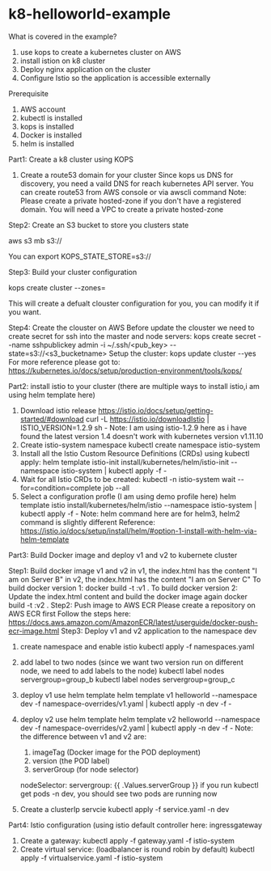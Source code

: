 # k8-helloworld-example
What is covered in the example?
1. use kops to create a kubernetes cluster on AWS
2. install istion on k8 cluster
3. Deploy nginx application on the cluster
4. Configure Istio so the application is accessible externally 

Prerequisite
1. AWS account
2. kubectl is installed
3. kops is installed
4. Docker is installed
5. helm is installed

Part1: Create a k8 cluster using KOPS
1. Create a route53 domain for your cluster 
Since kops us DNS for discovery, you need a vaild DNS for reach kubernetes API server.
You can create route53 from AWS console or via awscli command
Note: Please create a private hosted-zone if you don't have a registered domain. You will need a VPC to create a private hosted-zone

Step2: Create an S3 bucket to store you clusters state

aws s3 mb s3://<name>

You can
export KOPS_STATE_STORE=s3://<name>

Step3: Build your cluster configuration

kops create cluster --zones=<zone> <cluster-name>

This will create a defualt clouster configuration for you, you can modify it if you want.

Step4: Create the clouster on AWS
   Before update the clouster we need to create secret for ssh into the master and node servers:
   kops create secret --name <clustername> sshpublickey admin -i ~/.ssh/<pub_key> --state=s3://<s3_bucketname>
   Setup the cluster:
   kops update cluster <cluster-name> --yes
For more reference please got to: https://kubernetes.io/docs/setup/production-environment/tools/kops/

Part2: install istio to your cluster (there are multiple ways to install istio,i am using helm template here)
1. Download istio release https://istio.io/docs/setup/getting-started/#download
   curl -L https://istio.io/downloadIstio | ISTIO_VERSION=1.2.9 sh -
   Note: I am using istio-1.2.9 here as i have found the latest version 1.4 doesn't work with kubernetes version v1.11.10 
2. Create istio-system namespace
   kubectl create namespace istio-system
3. Install all the Istio Custom Resource Definitions (CRDs) using kubectl apply:
   helm template istio-init install/kubernetes/helm/istio-init  --namespace istio-system | kubectl apply -f -
4. Wait for all Istio CRDs to be created:
   kubectl -n istio-system wait --for=condition=complete job --all
5. Select a configuration profle (I am using demo profile here)
   helm template istio install/kubernetes/helm/istio --namespace istio-system | kubectl apply -f -
Note: helm command here are for helm3, helm2 command is slightly different
Reference: https://istio.io/docs/setup/install/helm/#option-1-install-with-helm-via-helm-template

Part3: Build Docker image and deploy v1 and v2 to kubernete cluster

Step1: Build docker image v1 and v2
    in v1, the index.html has the content "I am on Server B"
    in v2, the index.html has the content "I am on Server C"
    To build docker version 1:
    docker build -t <name>:v1 . 
    To build docker version 2:
    Update the index.html content and build the docker image again
    docker build -t <name>:v2 .
Step2: Push image to AWS ECR
  Please create a repository on AWS ECR first
  Follow the steps here: https://docs.aws.amazon.com/AmazonECR/latest/userguide/docker-push-ecr-image.html
Step3: Deploy v1 and v2 application to the namespace dev
  1. create namespace and enable istio
     kubectl apply -f namespaces.yaml
  2. add label to two nodes (since we want two version run on different node, we need to add labels to the node)
     kubectl label nodes <node1> servergroup=group_b
     kubectl label nodes <node2> servergroup=group_c
  3. deploy v1 use helm template
     helm template v1 helloworld --namespace dev -f namespace-overrides/v1.yaml | kubectl apply -n dev -f -
  4. deploy v2 use helm template 
     helm template v2 helloworld --namespace dev -f namespace-overrides/v2.yaml | kubectl apply -n dev -f -
  Note: the difference between v1 and v2 are:
     1. imageTag (Docker image for the POD deployment)
     2. version (the POD label)
     3. serverGroup (for node selector)
  
     nodeSelector:
        servergroup: {{ .Values.serverGroup }}
  if you run kubectl get pods -n dev, you should see two pods are running now
  5. Create a clusterIp servcie
     kubectl apply -f service.yaml -n dev
 
 Part4: Istio configuration (using istio default controller here: ingressgateway
 1. Create a gateway:
    kubectl apply -f gateway.yaml -f istio-system
 2. Create virtual service: (loadbalancer is round robin by default)
    kubectl apply -f virtualservice.yaml -f istio-system

        
  


